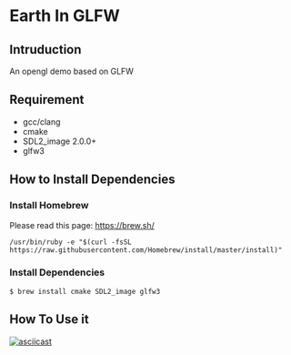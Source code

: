 # Earth In GLFW

## Intruduction

An opengl demo based on GLFW

## Requirement

+ gcc/clang
+ cmake
+ SDL2_image 2.0.0+
+ glfw3

## How to Install Dependencies

### Install Homebrew

Please read this page: <https://brew.sh/>

```
/usr/bin/ruby -e "$(curl -fsSL https://raw.githubusercontent.com/Homebrew/install/master/install)"
```

### Install Dependencies

```
$ brew install cmake SDL2_image glfw3
```

## How To Use it

[![asciicast](https://asciinema.org/a/121663.png)](https://asciinema.org/a/121663)